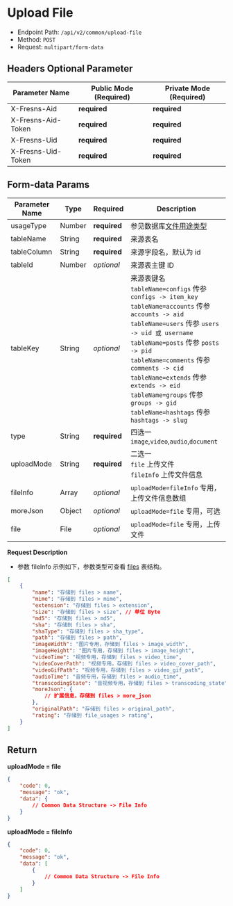 # Upload File

- Endpoint Path: `/api/v2/common/upload-file`
- Method: `POST`
- Request: `multipart/form-data`

## Headers Optional Parameter

| Parameter Name | Public Mode (Required) | Private Mode (Required) |
| --- | --- | --- |
| X-Fresns-Aid | **required** | **required** |
| X-Fresns-Aid-Token | **required** | **required** |
| X-Fresns-Uid | **required** | **required** |
| X-Fresns-Uid-Token | **required** | **required** |

## Form-data Params

| Parameter Name | Type | Required | Description |
| --- | --- | --- | --- |
| usageType | Number | **required** | 参见数据库[文件用途类型](../../database/number.md#文件用途类型) |
| tableName | String | **required** | 来源表名 |
| tableColumn | String | **required** | 来源字段名，默认为 id |
| tableId | Number | *optional* | 来源表主键 ID |
| tableKey | String | *optional* | 来源表键名<br>`tableName=configs` 传参 `configs -> item_key`<br>`tableName=accounts` 传参 `accounts -> aid`<br>`tableName=users` 传参 `users -> uid 或 username`<br>`tableName=posts` 传参 `posts -> pid`<br>`tableName=comments` 传参 `comments -> cid`<br>`tableName=extends` 传参 `extends -> eid`<br>`tableName=groups` 传参 `groups -> gid`<br>`tableName=hashtags` 传参 `hashtags -> slug` |
| type | String | **required** | 四选一 `image`,`video`,`audio`,`document` |
| uploadMode | String | **required** | 二选一<br>`file` 上传文件<br>`fileInfo` 上传文件信息 |
| fileInfo | Array | *optional* | `uploadMode=fileInfo` 专用，上传文件信息数组 |
| moreJson | Object | *optional* | `uploadMode=file` 专用，可选 |
| file | File | *optional* | `uploadMode=file` 专用，上传文件 |

**Request Description**

- 参数 fileInfo 示例如下，参数类型可查看 [files](../../database/systems/files.md) 表结构。

```json
[
    {
        "name": "存储到 files > name",
        "mime": "存储到 files > mime",
        "extension": "存储到 files > extension",
        "size": "存储到 files > size", // 单位 Byte
        "md5": "存储到 files > md5",
        "sha": "存储到 files > sha",
        "shaType": "存储到 files > sha_type",
        "path": "存储到 files > path",
        "imageWidth": "图片专用，存储到 files > image_width",
        "imageHeight": "图片专用，存储到 files > image_height",
        "videoTime": "视频专用，存储到 files > video_time",
        "videoCoverPath": "视频专用，存储到 files > video_cover_path",
        "videoGifPath": "视频专用，存储到 files > video_gif_path",
        "audioTime": "音频专用，存储到 files > audio_time",
        "transcodingState": "音视频专用，存储到 files > transcoding_state",
        "moreJson": {
            // 扩展信息，存储到 files > more_json
        },
        "originalPath": "存储到 files > original_path",
        "rating": "存储到 file_usages > rating",
    }
]
```

## Return

**uploadMode = file**

```json
{
    "code": 0,
    "message": "ok",
    "data": {
        // Common Data Structure -> File Info
    }
}
```

**uploadMode = fileInfo**

```json
{
    "code": 0,
    "message": "ok",
    "data": [
        {
            // Common Data Structure -> File Info
        }
    ]
}
```
